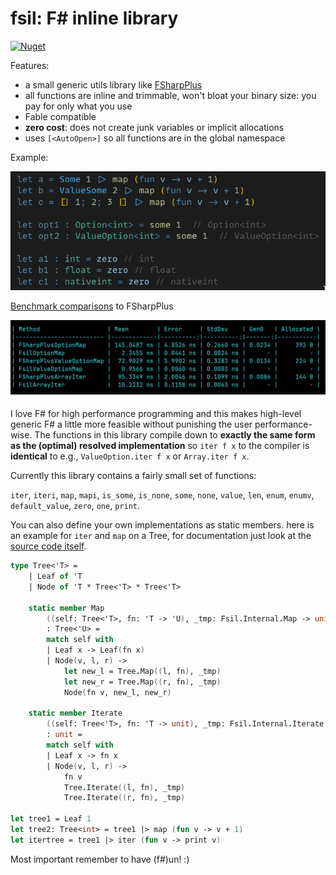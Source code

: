 # fsil: F# inline library

<a href="https://www.nuget.org/packages/fsil"><img alt="Nuget" src="https://img.shields.io/nuget/v/fsil"></a>

Features:
- a small generic utils library like [FSharpPlus](https://github.com/fsprojects/FSharpPlus)
- all functions are inline and trimmable, won't bloat your binary size: you pay for only what you use
- Fable compatible
- **zero cost**: does not create junk variables or implicit allocations
- uses `[<AutoOpen>]` so all functions are in the global namespace

Example:

![](./data/demo.png)

[Benchmark comparisons](./src/fsil.benchmarks/Program.fs) to FSharpPlus
    
![](./data/benchmarks.png)

#### 

I love F# for high performance programming and this makes high-level generic F# a little more feasible without punishing the user performance-wise. 
The functions in this library compile down to **exactly the same form as the (optimal) resolved implementation** so `iter f x` to the compiler is **identical** to e.g., `ValueOption.iter f x` or `Array.iter f x`.

Currently this library contains a fairly small set of functions:

`iter`, `iteri`, `map`, `mapi`, `is_some`, `is_none`, `some`, `none`, `value`, `len`, `enum`, `enumv`, `default_value`, `zero`, `one`, `print`.

You can also define your own implementations as static members. here is an example for `iter` and `map` on a Tree, for documentation just look at the [source code itself](./src/fsil/Library.fs).

```fsharp
type Tree<'T> =
    | Leaf of 'T
    | Node of 'T * Tree<'T> * Tree<'T>

    static member Map
        ((self: Tree<'T>, fn: 'T -> 'U), _tmp: Fsil.Internal.Map -> unit)
        : Tree<'U> =
        match self with
        | Leaf x -> Leaf(fn x)
        | Node(v, l, r) ->
            let new_l = Tree.Map((l, fn), _tmp)
            let new_r = Tree.Map((r, fn), _tmp)
            Node(fn v, new_l, new_r)

    static member Iterate
        ((self: Tree<'T>, fn: 'T -> unit), _tmp: Fsil.Internal.Iterate -> unit)
        : unit =
        match self with
        | Leaf x -> fn x
        | Node(v, l, r) ->
            fn v
            Tree.Iterate((l, fn), _tmp)
            Tree.Iterate((r, fn), _tmp)

let tree1 = Leaf 1
let tree2: Tree<int> = tree1 |> map (fun v -> v + 1)
let itertree = tree1 |> iter (fun v -> print v)
```

Most important remember to have (f#)un! :)

